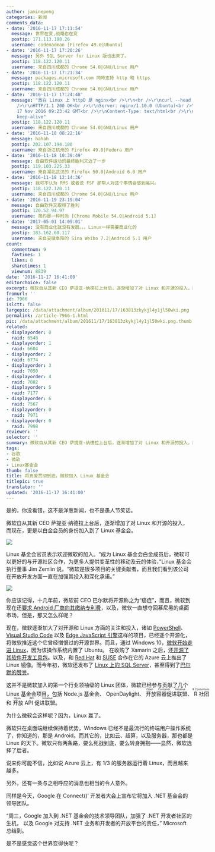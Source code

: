 ```yaml
---
author: jaminepeng
categories: 新闻
comments_data:
- date: '2016-11-17 17:11:54'
  message: 世界在变,战略也在变
  postip: 171.113.108.26
  username: codemadman [Firefox 49.0|Ubuntu]
- date: '2016-11-17 17:20:26'
  message: 另外 SQL Server for Linux 版也出來了。
  postip: 118.122.120.11
  username: 来自四川成都的 Chrome 54.0|GNU/Linux 用户
- date: '2016-11-17 17:21:34'
  message: packages.microsoft.com 同時支持 http 和 https
  postip: 118.122.120.11
  username: 来自四川成都的 Chrome 54.0|GNU/Linux 用户
- date: '2016-11-17 17:24:48'
  message: "放在 Linux 上 httpD 是 nginx<br />\r\n<br />\r\ncurl --head packages.microsoft.com<br
    />\r\nHTTP/1.1 200 OK<br />\r\nServer: nginx/1.10.0 (Ubuntu)<br />\r\nDate: Thu,
    17 Nov 2016 09:23:42 GMT<br />\r\nContent-Type: text/html<br />\r\nConnection:
    keep-alive"
  postip: 118.122.120.11
  username: 来自四川成都的 Chrome 54.0|GNU/Linux 用户
- date: '2016-11-18 08:22:16'
  message: hahah
  postip: 202.107.194.180
  username: 来自浙江杭州的 Firefox 49.0|Fedora 用户
- date: '2016-11-18 10:39:49'
  message: 自由软件运动的最终胜利又近了一步
  postip: 119.103.225.33
  username: 来自湖北武汉的 Firefox 50.0|Android 6.0 用户
- date: '2016-11-18 12:14:36'
  message: 我可不认为 RMS 或者说 FSF 那帮人对这个事情会感到高兴。
  postip: 118.122.120.11
  username: 来自四川成都的 Chrome 54.0|GNU/Linux 用户
- date: '2016-11-19 23:19:04'
  message: 自由软件又取得了胜利
  postip: 120.52.94.97
  username: 简约是一种时尚 [Chrome Mobile 54.0|Android 5.1]
- date: '2017-05-01 14:09:01'
  message: 没有商业化就没有发展。。。Linux一样需要商业化的
  postip: 183.162.60.117
  username: 来自安徽阜阳的 Sina Weibo 7.2|Android 5.1 用户
count:
  commentnum: 9
  favtimes: 1
  likes: 0
  sharetimes: 1
  viewnum: 8839
date: '2016-11-17 16:41:00'
editorchoice: false
excerpt: 微软自从其新 CEO 萨提亚·纳德拉上台后，逐渐增加了对 Linux 和开源的投入，而现在，更是以白金会员的身份加入到了 Linux 基金会。
fromurl: ''
id: 7966
islctt: false
largepic: /data/attachment/album/201611/17/163813zkykjl4y1jl50wki.png
permalink: /article-7966-1.html
pic: /data/attachment/album/201611/17/163813zkykjl4y1jl50wki.png.thumb.jpg
related:
- displayorder: 0
  raid: 6548
- displayorder: 1
  raid: 6604
- displayorder: 2
  raid: 6774
- displayorder: 3
  raid: 7050
- displayorder: 4
  raid: 7082
- displayorder: 5
  raid: 7177
- displayorder: 6
  raid: 7567
- displayorder: 0
  raid: 7971
- displayorder: 0
  raid: 7998
reviewer: ''
selector: ''
summary: 微软自从其新 CEO 萨提亚·纳德拉上台后，逐渐增加了对 Linux 和开源的投入，而现在，更是以白金会员的身份加入到了 Linux 基金会。
tags:
- 谷歌
- 微软
- Linux基金会
thumb: false
title: 将真爱贯彻到底，微软加入 Linux 基金会
titlepic: true
translator: ''
updated: '2016-11-17 16:41:00'
---
```


是的，你没看错，这不是洋葱新闻，也不是愚人节笑话。


微软自从其新 CEO 萨提亚·纳德拉上台后，逐渐增加了对 Linux 和开源的投入，而现在，更是以白金会员的身份加入到了 Linux 基金会。


![](/data/attachment/album/201611/17/163813zkykjl4y1jl50wki.png)


Linux 基金会官员表示欢迎微软的加入。“成为 Linux 基金会白金成员后，微软可以更好的与开源社区合作，为更多人提供变革性的移动及云的体验，”Linux 基金会执行董事 Jim Zemlin 说。“微软是很多项目的关键贡献者，而且我们看到该公司在开放开发方面一直在加强其投入和深化承诺。”


![](/data/attachment/album/201611/17/163827dup9xua1usj2mufs.jpg)


你应该记得，十几年前，微软前 CEO 巴尔默将开源称之为“癌症”，而且，微软到现在还[要求 Android 厂商向其缴纳专利费](/article-3207-1.html)，以及，微软一直想夺回慕尼黑的桌面市场，但是，那又怎么样呢？


现在，微软逐渐加大了对开源和 Linux 方面的关注和投入，诸如 [PowerShell](/article-7699-1.html)、[Visual Studio Code](/article-6604-1.html) 以及 [Edge JavaScript 引擎](/article-6698-1.html)这样的项目，已经逐个开源化，将微软推近这个它曾经憎恨过的开源世界。而且，通过 Windows 10，[微软开始走进 Linux](/article-7177-1.html)，因为该操作系统内置了 Ubuntu。 在收购了 Xamarin 之后，还[开源了其软件开发工具包](/article-7181-1.html)。以及，和 [Red Hat](/article-7020-1.html) 和 [SUSE](/article-1593-1.html) 合作在它的 Azure 云上推出了 Linux 镜像。而今年初，微软还发布了 [Linux 上的 SQL Server](/article-7082-1.html)，甚至得到了[巴尔默的赞誉](/article-7095-1.html)。


这并不是微软加入的第一个行业领袖级的 Linux 团体，微软已经参与贡献了几个 Linux 基金会项目，包括 Node.js 基金会、 OpenDaylight、<ruby> 开放容器促进联盟 <rp>  （ </rp> <rt>  Open Container Initiative </rt> <rp>  ） </rp></ruby>、<ruby> R 社团 <rp>  （ </rp> <rt>  R Consortium </rt> <rp>  ） </rp></ruby>和<ruby> 开放 API 促进联盟 <rp>  （ </rp> <rt>  Open API Initiative </rt> <rp>  ） </rp></ruby>。


为什么微软会这样呢？因为，Linux 赢了。


微软只在桌面端继续保持着优势，Windows 已经不是最流行的终端用户操作系统了，你知道的，那是 Android。而其它的，比如云、超算，以及服务器，那也都是 Linux 的天下。微软只有两条路，要么死战到底，要么转身拥抱——显然，微软选择了后者。


说来你可能不信，比如说 Azure 云上，有 1/3 的服务器运行着 Linux，而且越来越多。


另外，还有一条与之相呼应的消息也相当的令人意外。


同样是今天，Google 在 Connect()’ 开发者大会上宣布它将加入 .NET 基金会的领导团队。


“周三，Google 加入到 .NET 基金会的技术领导团队，加强了 .NET 开发者社区的生机， 以及 Google 对支持 .NET 业务和开发者的开放平台的责任，” Microsoft 总结到。


是不是感觉这个世界变得快呢？